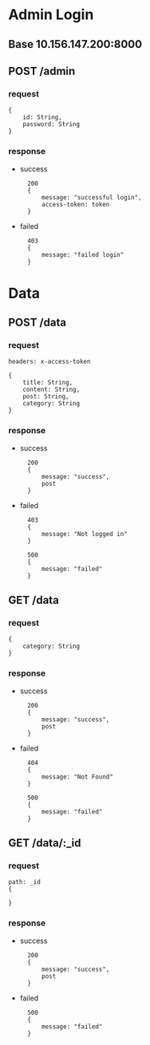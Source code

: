 # Admin Login

## Base 10.156.147.200:8000

## POST /admin

### request

    {
        id: String,
        password: String
    }

### response

- success

        200
        {
            message: "successful login",
            access-token: token
        }

- failed

        403
        {
            message: "failed login"
        }

# Data

## POST /data

### request
    headers: x-access-token

    {
        title: String,
        content: String,
        post: String,
        category: String
    }

### response

- success

        200
        {
            message: "success",
            post
        }

- failed

        403
        {
            message: "Not logged in"
        }

        500
        {
            message: "failed"
        }


## GET /data

### request

    {
        category: String
    }

### response

- success

        200
        {
            message: "success",
            post
        }

- failed

        404
        {
            message: "Not Found"
        }

        500
        {
            message: "failed"
        }

## GET /data/:_id

### request
    
    path: _id
    {
        
    }

### response

- success

        200
        {
            message: "success",
            post
        }

- failed

        500
        {
            message: "failed"
        }
